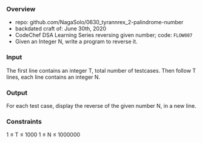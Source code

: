 ### Overview
- repo: github.com/NagaSolo/0630_tyrannrex_2-palindrome-number
- backdated craft of: June 30th, 2020
- CodeChef DSA Learning Series reversing given number; code: `FLOW007`
- Given an Integer N, write a program to reverse it.

### Input
The first line contains an integer T, total number of testcases. Then follow T lines, each line contains an integer N.

### Output
For each test case, display the reverse of the given number N, in a new line.

### Constraints
1 ≤ T ≤ 1000
1 ≤ N ≤ 1000000
